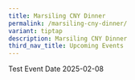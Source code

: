 ```yaml
---
title: Marsiling CNY Dinner
permalink: /marsiling-cny-dinner/
variant: tiptap
description: Marsiling CNY Dinner
third_nav_title: Upcoming Events
---
```

<p>Test Event Date 2025-02-08</p>